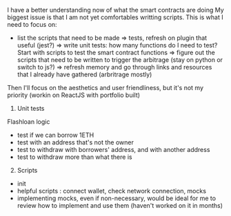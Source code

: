 I have a better understanding now of what the smart contracts are doing
My biggest issue is that I am not yet comfortables writting scripts.
This is what I need to focus on:

- list the scripts that need to be made
  => tests, refresh on plugin that useful (jest?)
  => write unit tests: how many functions do I need to test? Start with scripts to test the smart contract functions
  => figure out the scripts that need to be written to trigger the arbitrage (stay on python or switch to js?)
  => refresh memory and go through links and resources that I already have gathered (arbritrage mostly)

Then I'll focus on the aesthetics and user friendliness, but it's not my priority (workin on ReactJS with portfolio built)

1. Unit tests

Flashloan logic

- test if we can borrow 1ETH
- test with an address that's not the owner
- test to withdraw with borrowers' address, and with another address
- test to withdraw more than what there is

2. Scripts

- init
- helpful scripts : connect wallet, check network connection, mocks
- implementing mocks, even if non-necessary, would be ideal for me to review how to implement and use them (haven't worked on it in months)
